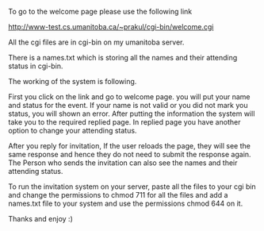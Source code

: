 To go to the welcome page please use the following link

http://www-test.cs.umanitoba.ca/~prakul/cgi-bin/welcome.cgi

All the cgi files are in cgi-bin on my umanitoba server.

There is a names.txt which is storing all the names and their attending status in cgi-bin.


The working of the system is following.

First you click on the link and go to welcome page.
you will put your name and status for the event.
If your name is not valid or you did not mark you status, you will shown an error.
After putting the information the system will take you to the required replied page.
In replied page you have another option to change your attending status.

After you reply for invitation, If the user reloads the page, they will see the same response and hence they do not need to submit the response again.
The Person who sends the invitation can also see the names and their attending status.

To run the invitation system on your server, paste all the files to your cgi bin and change the permissions to chmod 711 for all the files and add a names.txt file to your system and use the permissions chmod 644 on it.

Thanks and enjoy :)


